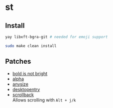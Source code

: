 # st

## Install
```sh
yay libxft-bgra-git # needed for emoji support
```

```sh
sudo make clean install
```

## Patches
- [bold is not bright](https://st.suckless.org/patches/bold-is-not-bright/)
- [alpha](https://st.suckless.org/patches/alpha/)
- [anysize](https://st.suckless.org/patches/anysize/)
- [desktopentry](https://st.suckless.org/patches/desktopentry/)
- [scrollback](https://st.suckless.org/patches/scrollback/)\
    Allows scrolling with `Alt + j/k`
